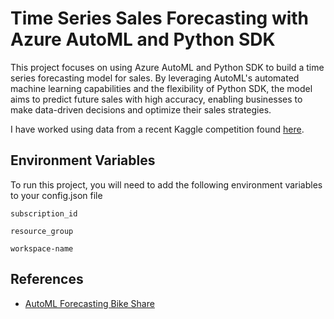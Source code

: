 
# Time Series Sales Forecasting with Azure AutoML and Python SDK

This project focuses on using Azure AutoML and Python SDK to build a time series forecasting model for sales. By leveraging AutoML's automated machine learning capabilities and the flexibility of Python SDK, the model aims to predict future sales with high accuracy, enabling businesses to make data-driven decisions and optimize their sales strategies.

I have worked using data from a recent Kaggle competition found [here](https://www.kaggle.com/competitions/store-sales-time-series-forecasting/overview).







## Environment Variables

To run this project, you will need to add the following environment variables to your config.json file

`subscription_id`

`resource_group`

`workspace-name`

## References

 - [AutoML Forecasting Bike Share](https://github.com/Azure/azureml-examples/blob/main/sdk/python/jobs/automl-standalone-jobs/automl-forecasting-task-bike-share/auto-ml-forecasting-bike-share.ipynb)

